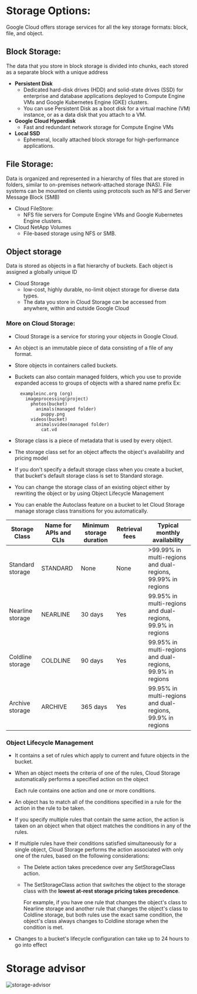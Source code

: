 # Storage Options:
Google Cloud offers storage services for all the key storage formats: block, file, and object.

## Block Storage:
  The data that you store in block storage is divided into chunks, each stored as a separate block with a unique address
* **Persistent Disk**
  * Dedicated hard-disk drives (HDD) and solid-state drives (SSD) for enterprise and database applications deployed to Compute Engine VMs and Google Kubernetes Engine (GKE) clusters.
  * You can use Persistent Disk as a boot disk for a virtual machine (VM) instance, or as a data disk that you attach to a VM.
* **Google Cloud Hyperdisk**
  * Fast and redundant network storage for Compute Engine VMs
* **Local SSD**
  * Ephemeral, locally attached block storage for high-performance applications.
 
## File Storage:
Data is organized and represented in a hierarchy of files that are stored in folders, similar to on-premises network-attached storage (NAS). File systems can be mounted on clients using protocols such as NFS and Server Message Block (SMB)

* Cloud FileStore:
  * NFS file servers for Compute Engine VMs and Google Kubernetes Engine clusters.
* Cloud NetApp Volumes
  * File-based storage using NFS or SMB.

## Object storage
Data is stored as objects in a flat hierarchy of buckets. Each object is assigned a globally unique ID
* Cloud Storage
  * low-cost, highly durable, no-limit object storage for diverse data types.
  * The data you store in Cloud Storage can be accessed from anywhere, within and outside Google Cloud


### More on Cloud Storage:
- Cloud Storage is a service for storing your objects in Google Cloud.
- An object is an immutable piece of data consisting of a file of any format.
- Store objects in containers called buckets.
- Buckets can also contain managed folders, which you use to provide expanded access to groups of objects with a shared name prefix
  Ex:
  ~~~
    exampleinc.org (org)
      imageprocessing(project)
        photos(bucket)
          animals(managed folder)
            puppy.png
        videos(bucket)
          animalsvideo(managed folder)
            cat.vd
  
  ~~~

 - Storage class is a piece of metadata that is used by every object.
 - The storage class set for an object affects the object's availability and pricing model
 - If you don't specify a default storage class when you create a bucket, that bucket's default storage class is set to Standard storage.
 - You can change the storage class of an existing object either by rewriting the object or by using Object Lifecycle Management
 - You can enable the Autoclass feature on a bucket to let Cloud Storage manage storage class transitions for you automatically.
 
| Storage Class| Name for APIs and CLIs | Minimum storage duration | Retrieval fees | Typical monthly availability | 
| --- | --- | --- | --- | --- |
| Standard storage | STANDARD |	None |	None | >99.99% in multi-regions and dual-regions, 99.99% in regions |
| Nearline storage | NEARLINE | 30 days | Yes | 99.95% in multi-regions and dual-regions, 99.9% in regions |
| Coldline storage | COLDLINE |	90 days	| Yes | 99.95% in multi-regions and dual-regions, 99.9% in regions |
| Archive storage  | ARCHIVE  |	365 days | 	Yes | 99.95% in multi-regions and dual-regions, 99.9% in regions |


### Object Lifecycle Management
- It contains a set of rules which apply to current and future objects in the bucket.
- When an object meets the criteria of one of the rules, Cloud Storage automatically performs a specified action on the object

  Each rule contains one action and one or more conditions.
  
- An object has to match all of the conditions specified in a rule for the action in the rule to be taken.
- If you specify multiple rules that contain the same action, the action is taken on an object when that object matches the conditions in any of the rules.
- If multiple rules have their conditions satisfied simultaneously for a single object, Cloud Storage performs the action associated with only one of the rules, based on the following considerations:
  - The Delete action takes precedence over any SetStorageClass action.
  - The SetStorageClass action that switches the object to the storage class with the **lowest at-rest storage pricing takes precedence**.

    For example, if you have one rule that changes the object's class to Nearline storage and another rule that changes the object's class to Coldline storage, but both rules use the exact same condition, the object's class always changes to Coldline storage when the condition is met.
- Changes to a bucket's lifecycle configuration can take up to 24 hours to go into effect


    
# Storage advisor

![storage-advisor](https://github.com/user-attachments/assets/19380668-9a27-4eae-ad98-e32c497cb577)
